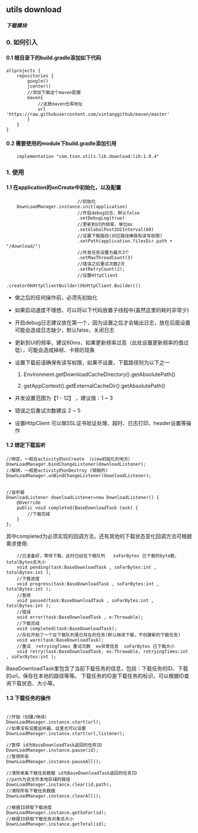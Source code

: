 
## utils download

##### 下载模块

### 0. 如何引入

#### 0.1 根目录下的build.gradle添加如下代码

```
allprojects {
    repositories {
        google()
        jcenter()
        //添加下面这个maven配置
        maven{
            //这是maven仓库地址
            url 'https://raw.githubusercontent.com/xintanggithub/maven/master'
        }
    }
}
```

#### 0.2 需要使用的module下build.gradle添加引用

```
    implementation "com.tson.utils.lib.download:lib:1.0.4"
```

### 1. 使用

#### 1.1 在application的onCreate中初始化，以及配置

```
                           //初始化
    DownLoadManager.instance.init(application)
                           //开启debug日志，默认false
                           .setDebugLog(true)
                           //更新到UI的频率，单位ms
                           .setGlobalPost2UIInterval(60)
                           //设置下载路径(对应路径确保有读写权限)
                           .setPath(application.filesDir.path + "/download/")
                           //并发任务设置为最大3个
                           .setMaxThreadCount(3)
                           //错误之后重试次数2次
                           .setRetryCount(2);
                           //设置HttpClient
                           .creatorOkHttpClientBuilder(OkHttpClient.Builder())
```

- 做之后的任何操作前，必须先初始化

- 如果启动速度不理想，可以将以下代码放置子线程中(虽然这里的耗时非常少)

- 开启debug日志建议放在第一个，因为设置之后才会输出日志，放在后面设置可能会造成日志缺少，默认false，关闭日志

- 更新到UI的频率，建议60ms，如果更新频率过高（此处设置更新频率的值过低），可能会造成掉帧、卡顿的现象

- 设置下载前请确保有读写权限，如果不设置，下载路径则为以下之一

    1. Environment.getDownloadCacheDirectory().getAbsolutePath()
    
    2. getAppContext().getExternalCacheDir().getAbsolutePath()

- 并发设置范围为【1 - 12】 ，建议值：1 ~ 3

- 错误之后重试次数建议 2 ~ 5

- 设置HttpClient 可以做SSL证书验证处理、超时、日志打印、header设置等操作

#### 1.2 绑定下载监听

```
//绑定，一般在activity的onCreate （view初始化的地方）
DownLoadManager.bindChangeListener(downloadListener);
//解绑，一般是activity的onDestroy (销毁的)
DownLoadManager.unBindChangeListener(downloadListener);


//监听器
DownloadListener downloadListener=new DownloadListener() {
    @Override
    public void completed(BaseDownloadTask task) {
        //下载完成  
    }
};
```

其中completed为必须实现的回调方法，还有其他的下载状态变化回调方法可根据需求使用:

```
    //已准备好，等待下载，此时已经在下载队列   soFarBytes 已下载的byte数，totalBytes总大小
    void pending(task:BaseDownloadTask , soFarBytes:int , totalBytes:int );
    //下载进度
    void progress(task:BaseDownloadTask , soFarBytes:int , totalBytes:int );
    //暂停
    void paused(task:BaseDownloadTask , soFarBytes:int , totalBytes:int );
    //错误
    void error(task:BaseDownloadTask , e:Throwable);
    //下载完成
    void completed(task:BaseDownloadTask);
    //存在开始了一个在下载队列里已存在的任务(默认继续下载，不创建新的下载任务)
    void warn(task:BaseDownloadTask);
    //重试  retryingTimes 重试次数  ex异常信息  soFarBytes 已下载大小
    void retry(task:BaseDownloadTask, ex:Throwable, retryingTimes:int , soFarBytes:int );
```

BaseDownloadTask里包含了当前下载任务的信息，包括：下载任务的ID、下载的url，保存在本地的路径等等。
下载任务的ID是下载任务的标识，可以根据ID查询下载状态、大小等。


#### 1.3 下载任务的操作

```

//开始（创建/继续）
DownLoadManager.instance.start(url);
//如果没有设置监听器，这里也可以设置
DownLoadManager.instance.start(url,listener);

//暂停 id为BaseDownloadTask返回的任务ID
DownLoadManager.instance.pause(id);
//暂停所有
DownLoadManager.instance.pauseAll();

//清除单条下载任务数据 id为BaseDownloadTask返回的任务ID
//path为该文件本地存储的路径
DownLoadManager.instance.clear(id,path);
//清除所有下载任务数据
DownLoadManager.instance.clearAll();

//根据ID获取下载进度
DownLoadManager.instance.getSoFar(id);
//根据ID获取下载任务对象总大小
DownLoadManager.instance.getTotal(id);

```